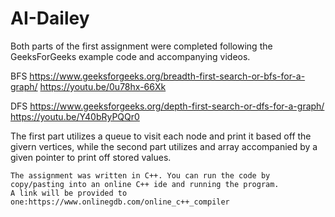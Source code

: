 # AI-Dailey

Both parts of the first assignment were completed following the GeeksForGeeks example code and accompanying videos.

BFS
https://www.geeksforgeeks.org/breadth-first-search-or-bfs-for-a-graph/
https://youtu.be/0u78hx-66Xk

DFS
https://www.geeksforgeeks.org/depth-first-search-or-dfs-for-a-graph/
https://youtu.be/Y40bRyPQQr0

The first part utilizes a queue to visit each node and print it based off the givern vertices, while the second part utilizes and array accompanied by a given pointer to print off stored values.



~~~~~~~~~~~~~~~~~~~~~~~~~~~~~~~~~~~~~~~~~~~~~~~~~~HOW TO RUN~~~~~~~~~~~~~~~~~~~~~~~~~~~~~~~~~~~~~~~~~~~~~~~~~~~~~~~~~~~~
The assignment was written in C++. You can run the code by copy/pasting into an online C++ ide and running the program. 
A link will be provided to one:https://www.onlinegdb.com/online_c++_compiler

